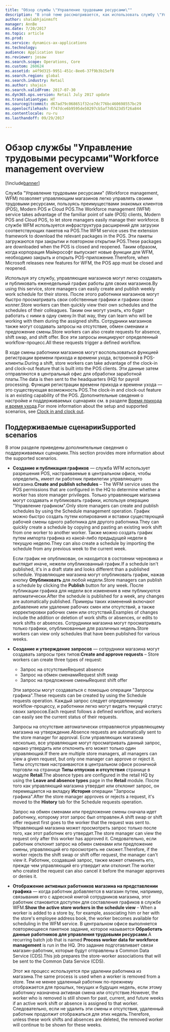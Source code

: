 ```yaml
---
title: "Обзор службы \"Управление трудовыми ресурсами\""
description: "В этой теме рассматривается, как использовать службу \"Управление трудовыми ресурсами\" (Workforce management, WFM), чтобы управляющие магазинов имели возможность легко управлять своими трудовыми ресурсами, пользуясь преимуществами знакомых клиентов (POS), Modern POS и Cloud POS."
author: shalabhjainmsft
manager: AnnBe
ms.date: 7/20/2017
ms.topic: article
ms.prod: 
ms.service: dynamics-ax-applications
ms.technology: 
audience: Application User
ms.reviewer: josaw
ms.search.scope: Operations, Core
ms.custom: 260624
ms.assetid: a4f9d315-9951-451c-8ee6-37f9b3b15ef0
ms.search.region: global
ms.search.industry: Retail
ms.author: shajain
ms.search.validFrom: 2017-07-30
ms.dyn365.ops.version: Retail July 2017 update
ms.translationtype: HT
ms.sourcegitcommit: d67ad79c068651f32ce7dc776bc460698557bc29
ms.openlocfilehash: f747dce6b9595de50297cb5af7db523d5f26a844
ms.contentlocale: ru-ru
ms.lasthandoff: 09/29/2017

---
```


# <a name="workforce-management-overview"></a><span data-ttu-id="7ff35-103">Обзор службы "Управление трудовыми ресурсами"</span><span class="sxs-lookup"><span data-stu-id="7ff35-103">Workforce management overview</span></span>

[!include[banner](includes/banner.md)]
    
<span data-ttu-id="7ff35-104">Служба "Управление трудовыми ресурсами" (Workforce management, WFM) позволяет управляющим магазинов легко управлять своими трудовыми ресурсами, пользуясь преимуществами знакомых клиентов (POS), Modern POS и Cloud POS.</span><span class="sxs-lookup"><span data-stu-id="7ff35-104">The Workforce management (WFM) service takes advantage of the familiar point of sale (POS) clients, Modern POS and Cloud POS, to let store managers easily manage their workforce.</span></span> <span data-ttu-id="7ff35-105">В службе WFM используется инфраструктура расширений для загрузки соответствующих пакетов на POS.</span><span class="sxs-lookup"><span data-stu-id="7ff35-105">The WFM service uses the extension framework to download the relevant packages in the POS.</span></span> <span data-ttu-id="7ff35-106">Эти пакеты загружаются при закрытии и повторном открытии POS.</span><span class="sxs-lookup"><span data-stu-id="7ff35-106">These packages are downloaded when the POS is closed and reopened.</span></span> <span data-ttu-id="7ff35-107">Таким образом, когда корпорация Майкрософт выпускает новые функции для WFM, необходимо закрыть и открыть POS-приложение.</span><span class="sxs-lookup"><span data-stu-id="7ff35-107">Therefore, when Microsoft releases new features for WFM, the POS app must be closed and reopened.</span></span>

<span data-ttu-id="7ff35-108">Используя эту службу, управляющие магазинов могут легко создавать и публиковать еженедельный график работы для своих магазинов.</span><span class="sxs-lookup"><span data-stu-id="7ff35-108">By using this service, store managers can easily create and publish weekly work schedule for their stores.</span></span> <span data-ttu-id="7ff35-109">После этого работники магазинов могут быстро просматривать свои собственные графики и графики своих коллег.</span><span class="sxs-lookup"><span data-stu-id="7ff35-109">Store workers can then quickly view their own schedules and the schedules of their colleagues.</span></span> <span data-ttu-id="7ff35-110">Таким они могут узнать, кто будет работать с ними в одну смену.</span><span class="sxs-lookup"><span data-stu-id="7ff35-110">In that way, they can learn who will be working with them during the assigned shifts.</span></span> <span data-ttu-id="7ff35-111">Сотрудники магазинов также могут создавать запросы на отсутствие, обмен сменами и предложение смены.</span><span class="sxs-lookup"><span data-stu-id="7ff35-111">Store workers can also create requests for absence, shift swap, and shift offer.</span></span> <span data-ttu-id="7ff35-112">Все эти запросы инициируют определенный workflow-процесс.</span><span class="sxs-lookup"><span data-stu-id="7ff35-112">All these requests trigger a defined workflow.</span></span>

<span data-ttu-id="7ff35-113">В ходе смены работники магазинов могут воспользоваться функцией регистрации времени прихода и времени ухода, встроенной в POS-клиенты.</span><span class="sxs-lookup"><span data-stu-id="7ff35-113">During a shift, store workers can take advantage of the clock-in and clock-out feature that is built into the POS clients.</span></span> <span data-ttu-id="7ff35-114">Эти данные затем отправляются в центральный офис для обработки заработной платы.</span><span class="sxs-lookup"><span data-stu-id="7ff35-114">The data is then sent to the headquarters (HQ) for payroll processing.</span></span> <span data-ttu-id="7ff35-115">Функция регистрации времени прихода и времени ухода — это существующая возможность POS.</span><span class="sxs-lookup"><span data-stu-id="7ff35-115">The clock-in and clock-out feature is an existing capability of the POS.</span></span> <span data-ttu-id="7ff35-116">Дополнительные сведения о настройке и поддерживаемых сценариях см. в разделе [Время прихода и время ухода](retail-time-attendance.md).</span><span class="sxs-lookup"><span data-stu-id="7ff35-116">For more information about the setup and supported scenarios, see [Clock in and clock out](retail-time-attendance.md).</span></span>

## <a name="supported-scenarios"></a><span data-ttu-id="7ff35-117">Поддерживаемые сценарии</span><span class="sxs-lookup"><span data-stu-id="7ff35-117">Supported scenarios</span></span>
<span data-ttu-id="7ff35-118">В этом разделе приведены дополнительные сведения о поддерживаемых сценариях.</span><span class="sxs-lookup"><span data-stu-id="7ff35-118">This section provides more information about the supported scenarios.</span></span>

- <span data-ttu-id="7ff35-119">**Создание и публикация графиков** — служба WFM использует разрешения POS, настраиваемые в центральном офисе, чтобы определить, имеет ли работник привилегии управляющего магазина.</span><span class="sxs-lookup"><span data-stu-id="7ff35-119">**Create and publish schedules** – The WFM service uses the POS permissions that are configured in the HQ to determine whether a worker has store manager privileges.</span></span> <span data-ttu-id="7ff35-120">Только управляющие магазина могут создавать и публиковать графики, используя операцию "Управление графиком".</span><span class="sxs-lookup"><span data-stu-id="7ff35-120">Only store managers can create and publish schedules by using the Schedule management operation.</span></span> <span data-ttu-id="7ff35-121">График можно быстро создать путем копирования и вставки существующей рабочей смены одного работника для другого работника.</span><span class="sxs-lookup"><span data-stu-id="7ff35-121">They can quickly create a schedule by copying and pasting an existing work shift from one worker to another worker.</span></span> <span data-ttu-id="7ff35-122">Также можно создать график путем импорта графика из какой-либо предыдущей недели в текущую неделю.</span><span class="sxs-lookup"><span data-stu-id="7ff35-122">They can also create a schedule by importing the schedule from any previous week to the current week.</span></span>

    <span data-ttu-id="7ff35-123">Если график не опубликован, он находится в состоянии черновика и выглядит иначе, нежели опубликованный график.</span><span class="sxs-lookup"><span data-stu-id="7ff35-123">If a schedule isn't published, it's in a draft state and looks different than a published schedule.</span></span> <span data-ttu-id="7ff35-124">Управляющие магазина могут опубликовать график, нажав кнопку **Опубликовать** для любой недели.</span><span class="sxs-lookup"><span data-stu-id="7ff35-124">Store managers can publish a schedule by clicking the **Publish** button for any week.</span></span> <span data-ttu-id="7ff35-125">После публикации графика для недели все изменения в нем публикуются автоматически.</span><span class="sxs-lookup"><span data-stu-id="7ff35-125">After the schedule is published for a week, any changes are automatically published.</span></span> <span data-ttu-id="7ff35-126">Примеры таких изменений включают добавление или удаление рабочих смен или отсутствий, а также корректировки рабочих смен или отсутствий.</span><span class="sxs-lookup"><span data-stu-id="7ff35-126">Examples of changes include the addition or deletion of work shifts or absences, or edits to work shifts or absences.</span></span> <span data-ttu-id="7ff35-127">Сотрудники магазина могут просматривать только графики, опубликованные для различных недель.</span><span class="sxs-lookup"><span data-stu-id="7ff35-127">Store workers can view only schedules that have been published for various weeks.</span></span>
    
- <span data-ttu-id="7ff35-128">**Создание и утверждение запросов** — сотрудники магазина могут создавать запросы трех типов:</span><span class="sxs-lookup"><span data-stu-id="7ff35-128">**Create and approve requests** – Store workers can create three types of request:</span></span>

    - <span data-ttu-id="7ff35-129">Запрос на отсутствие</span><span class="sxs-lookup"><span data-stu-id="7ff35-129">Request absence</span></span>
    - <span data-ttu-id="7ff35-130">Запрос на обмен сменами</span><span class="sxs-lookup"><span data-stu-id="7ff35-130">Request shift swap</span></span>
    - <span data-ttu-id="7ff35-131">Запрос на предложение смены</span><span class="sxs-lookup"><span data-stu-id="7ff35-131">Request shift offer</span></span>

    <span data-ttu-id="7ff35-132">Эти запросы могут создаваться с помощью операции "Запросы графика".</span><span class="sxs-lookup"><span data-stu-id="7ff35-132">These requests can be created by using the Schedule requests operation.</span></span> <span data-ttu-id="7ff35-133">Каждый запрос следует определенному workflow-процессу, и работники легко могут видеть текущий статус своих запросов.</span><span class="sxs-lookup"><span data-stu-id="7ff35-133">Each request follows a defined workflow, and workers can easily see the current status of their requests.</span></span>
    
    <span data-ttu-id="7ff35-134">Запросы на отсутствие автоматически отправляются управляющему магазина на утверждение.</span><span class="sxs-lookup"><span data-stu-id="7ff35-134">Absence requests are automatically sent to the store manager for approval.</span></span> <span data-ttu-id="7ff35-135">Если управляющих магазина несколько, все управляющие могут просматривать данный запрос, однако утвердить или отклонить его может только один управляющий.</span><span class="sxs-lookup"><span data-stu-id="7ff35-135">If there are multiple store managers, all managers can view a given request, but only one manager can approve or reject it.</span></span> <span data-ttu-id="7ff35-136">Типы отсутствия настраиваются в центральном офисе розничной торговли на странице **Типы отпусков и отсутствия** странице в модуле **Retail**.</span><span class="sxs-lookup"><span data-stu-id="7ff35-136">The absence types are configured in the retail HQ by using the **Leave and absence types** page in the **Retail** module.</span></span> <span data-ttu-id="7ff35-137">После того как управляющий магазина утвердит или отклонит запрос, он перемещается на вкладку **История** операции "Запросы графика".</span><span class="sxs-lookup"><span data-stu-id="7ff35-137">After the store manager approves or rejects a request, it's moved to the **History** tab for the Schedule requests operation.</span></span>
    
    <span data-ttu-id="7ff35-138">Запрос на обмен сменами или предложение смены сначала идет работнику, которому этот запрос был отправлен.</span><span class="sxs-lookup"><span data-stu-id="7ff35-138">A shift swap or shift offer request first goes to the worker that the request was sent to.</span></span> <span data-ttu-id="7ff35-139">Управляющий магазина может просмотреть запрос только после того, как этот работник его утвердит.</span><span class="sxs-lookup"><span data-stu-id="7ff35-139">The store manager can view the request only after this worker has approved it.</span></span> <span data-ttu-id="7ff35-140">Следовательно, если работник отклонит запрос на обмен сменами или предложение смены, управляющий его просмотреть не сможет.</span><span class="sxs-lookup"><span data-stu-id="7ff35-140">Therefore, if the worker rejects the shift swap or shift offer request, the manager can't view it.</span></span> <span data-ttu-id="7ff35-141">Работник, создавший запрос, также может отменить его, прежде чем управляющий его утвердит или отклонит.</span><span class="sxs-lookup"><span data-stu-id="7ff35-141">The worker who created the request can also cancel it before the manager approves or denies it.</span></span>

- <span data-ttu-id="7ff35-142">**Отображение активных работников магазина на представлении графика** — когда работник добавляется в магазин путем, например, связывания его с адресной книгой сотрудников магазина, этот работник становится доступен для составления графиков в службе WFM.</span><span class="sxs-lookup"><span data-stu-id="7ff35-142">**Show the active store workers in the schedule view** – When a worker is added to a store by, for example, associating him or her with the store's employee address book, the worker becomes available for scheduling in the WFM service.</span></span> <span data-ttu-id="7ff35-143">В центральном офисе выполняется повторяющееся пакетное задание, которое называется **Обработать данные работников для управления трудовыми ресурсами**.</span><span class="sxs-lookup"><span data-stu-id="7ff35-143">A recurring batch job that is named **Process worker data for workforce management** is run in the HQ.</span></span> <span data-ttu-id="7ff35-144">Это задание подготавливает связи магазин-работник, которые будут отправлены в Common Data Service (CDS).</span><span class="sxs-lookup"><span data-stu-id="7ff35-144">This job prepares the store-worker associations that will be sent to the Common Data Service (CDS).</span></span>

    <span data-ttu-id="7ff35-145">Этот же процесс используется при удалении работника из магазина.</span><span class="sxs-lookup"><span data-stu-id="7ff35-145">The same process is used when a worker is removed from a store.</span></span> <span data-ttu-id="7ff35-146">Тем не менее удаленный работник по-прежнему отображается для прошлых, текущих и будущих недель, если этому работнику назначена активная смена или отсутствие.</span><span class="sxs-lookup"><span data-stu-id="7ff35-146">However, the worker who is removed is still shown for past, current, and future weeks if an active work shift or absence is assigned to that worker.</span></span> <span data-ttu-id="7ff35-147">Следовательно, если не удалить эти смены и отсутствия, удаленный работник продолжит отображаться для этих недель.</span><span class="sxs-lookup"><span data-stu-id="7ff35-147">Therefore, unless these work shifts and absences are deleted, the removed worker will continue to be shown for these weeks.</span></span>


